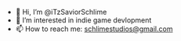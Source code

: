 - 👋 Hi, I’m @iTzSaviorSchlime
- 👀 I’m interested in indie game devlopment 
- 📫 How to reach me: schlimestudios@gmail.com



